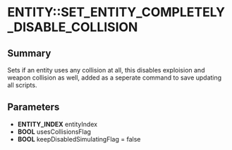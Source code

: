 # ENTITY::SET_ENTITY_COMPLETELY_DISABLE_COLLISION

## Summary
Sets if an entity uses any collision at all, this disables exploision and weapon collision as well, added as a seperate command to save updating all scripts.

## Parameters
* **ENTITY_INDEX** entityIndex
* **BOOL** usesCollisionsFlag
* **BOOL** keepDisabledSimulatingFlag = false